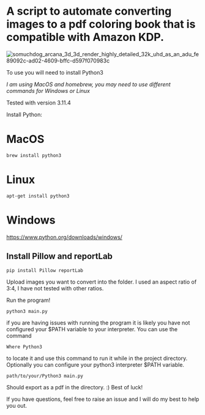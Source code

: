 <h1>A script to automate converting images to a pdf coloring book that is compatible with Amazon KDP.</h1>

![somuchdog_arcana_3d_3d_render_highly_detailed_32k_uhd_as_an_adu_fe89092c-ad02-4609-bffc-d597f070983c](https://github.com/SOMUCHDOG/ImgToColoringBook/assets/35353414/6eb15a42-0057-4c2d-85e5-9fe5562c9260)


To use you will need to install Python3

*I am using MacOS and homebrew, you may need to use different commands for Windows or Linux*

Tested with version 3.11.4

Install Python:

# MacOS
```
brew install python3
```
# Linux
```
apt-get install python3
```
# Windows
https://www.python.org/downloads/windows/


## Install Pillow and reportLab
```
pip install Pillow reportLab
```

Upload images you want to convert into the folder. I used an aspect ratio of 3:4, I have not tested with other ratios.

Run the program!

```
python3 main.py
```

if you are having issues with running the program it is likely you have not configured your $PATH variable to your interpreter.
You can use the command
```
Where Python3
```
to locate it and use this command to run it while in the project directory. Optionally you can configure your python3 interpreter $PATH variable.
```
path/to/your/Python3 main.py
```
Should export as a pdf in the directory. :) Best of luck!

If you have questions, feel free to raise an issue and I will do my best to help you out.


